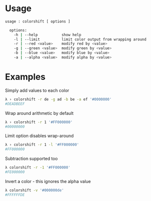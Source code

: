 # Usage

```bash
usage : colorshift [ options ] 

  options:
    -h | --help           show help
    -l | --limit          limit color output from wrapping around
    -r | --red <value>    modify red by <value>
    -g | --green <value>  modify green by <value>
    -b | --blue <value>   modify blue by <value>
    -a | --alpha <value>  modify alpha by <value>
```

# Examples

Simply add values to each color
``` bash
λ › colorshift -r de -g ad -b be -a ef '#0000000'
#DEADBEEF
```

Wrap around arithmetic by default
``` bash
λ › colorshift -r 1 '#FF000000'
#00000000
```

Limit option disables wrap-around 
``` bash
λ › colorshift -r 1 -l '#FF000000'
#FF000000
```

Subtraction supported too
``` bash
λ colorshift -r -1 '#FF000000'
#FE000000
```

Invert a color - this ignores the alpha value
``` bash
λ colorshift -v '#000000de'
#FFFFFFDE
```
